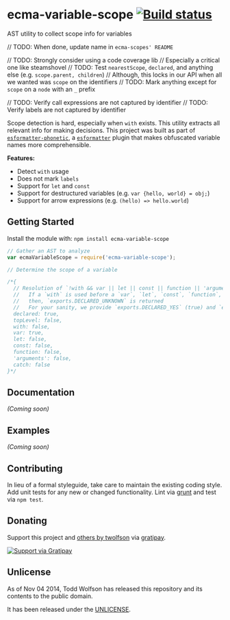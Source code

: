 # ecma-variable-scope [![Build status](https://travis-ci.org/twolfson/ecma-variable-scope.png?branch=master)](https://travis-ci.org/twolfson/ecma-variable-scope)

AST utility to collect scope info for variables

// TODO: When done, update name in `ecma-scopes' README`

// TODO: Strongly consider using a code coverage lib
  // Especially a critical one like steamshovel
// TODO: Test `nearestScope`, `declared`, and anything else (e.g. `scope.parent, children`)
  // Although, this locks in our API when all we wanted was `scope` on the identifiers
  // TODO: Mark anything except for `scope` on a `node` with an `_` prefix

// TODO: Verify call expressions are not captured by identifier
// TODO: Verify labels are not captured by identifier

Scope detection is hard, especially when `with` exists. This utility extracts all relevant info for making decisions. This project was built as part of [`esformatter-phonetic`][], a [`esformatter`][] plugin that makes obfuscated variable names more comprehensible.

[`esformatter-phonetic`]: https://github.com/twolfson/esformatter-phonetic
[`esformatter`]: https://github.com/millermedeiros/esformatter

**Features:**

- Detect `with` usage
- Does not mark `labels`
- Support for `let` and `const`
- Support for destructured variables (e.g. `var {hello, world} = obj;`)
- Support for arrow expressions (e.g. `(hello) => hello.world`)

## Getting Started
Install the module with: `npm install ecma-variable-scope`

```js
// Gather an AST to analyze
var ecmaVariableScope = require('ecma-variable-scope');

// Determine the scope of a variable

/*{
  // Resolution of `!with && var || let || const || function || 'arguments' || catch`
  //   If a `with` is used before a `var`, `let`, `const`, `function`, `arguments,` or `catch`
  //   then, `exports.DECLARED_UNKNOWN` is returned
  //   For your sanity, we provide `exports.DECLARED_YES` (true) and `exports.DECLARED_NO` (false)
  declared: true,
  topLevel: false,
  with: false,
  var: true,
  let: false,
  const: false,
  function: false,
  'arguments': false,
  catch: false
}*/
```

## Documentation
_(Coming soon)_

## Examples
_(Coming soon)_

## Contributing
In lieu of a formal styleguide, take care to maintain the existing coding style. Add unit tests for any new or changed functionality. Lint via [grunt](https://github.com/gruntjs/grunt) and test via `npm test`.

## Donating
Support this project and [others by twolfson][gratipay] via [gratipay][].

[![Support via Gratipay][gratipay-badge]][gratipay]

[gratipay-badge]: https://cdn.rawgit.com/gratipay/gratipay-badge/2.x.x/dist/gratipay.png
[gratipay]: https://www.gratipay.com/twolfson/

## Unlicense
As of Nov 04 2014, Todd Wolfson has released this repository and its contents to the public domain.

It has been released under the [UNLICENSE][].

[UNLICENSE]: UNLICENSE
